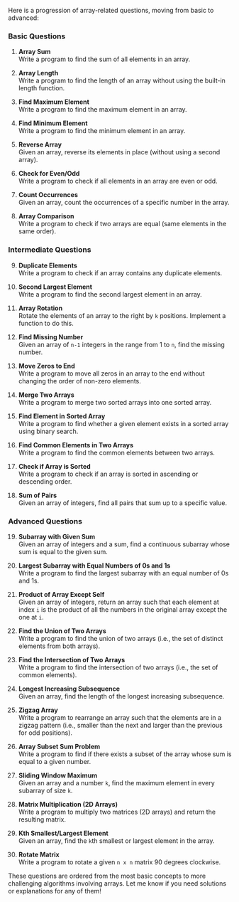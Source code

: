 Here is a progression of array-related questions, moving from basic to advanced:

### **Basic Questions**

1. **Array Sum**  
   Write a program to find the sum of all elements in an array.

2. **Array Length**  
   Write a program to find the length of an array without using the built-in length function.

3. **Find Maximum Element**  
   Write a program to find the maximum element in an array.

4. **Find Minimum Element**  
   Write a program to find the minimum element in an array.

5. **Reverse Array**  
   Given an array, reverse its elements in place (without using a second array).

6. **Check for Even/Odd**  
   Write a program to check if all elements in an array are even or odd.

7. **Count Occurrences**  
   Given an array, count the occurrences of a specific number in the array.

8. **Array Comparison**  
   Write a program to check if two arrays are equal (same elements in the same order).

### **Intermediate Questions**

9. **Duplicate Elements**  
   Write a program to check if an array contains any duplicate elements.

10. **Second Largest Element**  
    Write a program to find the second largest element in an array.

11. **Array Rotation**  
    Rotate the elements of an array to the right by `k` positions. Implement a function to do this.

12. **Find Missing Number**  
    Given an array of `n-1` integers in the range from 1 to `n`, find the missing number.

13. **Move Zeros to End**  
    Write a program to move all zeros in an array to the end without changing the order of non-zero elements.

14. **Merge Two Arrays**  
    Write a program to merge two sorted arrays into one sorted array.

15. **Find Element in Sorted Array**  
    Write a program to find whether a given element exists in a sorted array using binary search.

16. **Find Common Elements in Two Arrays**  
    Write a program to find the common elements between two arrays.

17. **Check if Array is Sorted**  
    Write a program to check if an array is sorted in ascending or descending order.

18. **Sum of Pairs**  
    Given an array of integers, find all pairs that sum up to a specific value.

### **Advanced Questions**

19. **Subarray with Given Sum**  
    Given an array of integers and a sum, find a continuous subarray whose sum is equal to the given sum.

20. **Largest Subarray with Equal Numbers of 0s and 1s**  
    Write a program to find the largest subarray with an equal number of 0s and 1s.

21. **Product of Array Except Self**  
    Given an array of integers, return an array such that each element at index `i` is the product of all the numbers in the original array except the one at `i`.

22. **Find the Union of Two Arrays**  
    Write a program to find the union of two arrays (i.e., the set of distinct elements from both arrays).

23. **Find the Intersection of Two Arrays**  
    Write a program to find the intersection of two arrays (i.e., the set of common elements).

24. **Longest Increasing Subsequence**  
    Given an array, find the length of the longest increasing subsequence.

25. **Zigzag Array**  
    Write a program to rearrange an array such that the elements are in a zigzag pattern (i.e., smaller than the next and larger than the previous for odd positions).

26. **Array Subset Sum Problem**  
    Write a program to find if there exists a subset of the array whose sum is equal to a given number.

27. **Sliding Window Maximum**  
    Given an array and a number `k`, find the maximum element in every subarray of size `k`.

28. **Matrix Multiplication (2D Arrays)**  
    Write a program to multiply two matrices (2D arrays) and return the resulting matrix.

29. **Kth Smallest/Largest Element**  
    Given an array, find the `k`th smallest or largest element in the array.

30. **Rotate Matrix**  
    Write a program to rotate a given `n x n` matrix 90 degrees clockwise.

These questions are ordered from the most basic concepts to more challenging algorithms involving arrays. Let me know if you need solutions or explanations for any of them!